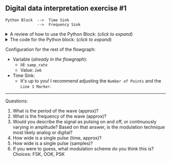 ## Digital data interpretation exercise #1

```
Python Block  -->  Time Sink
              -->  Frequency Sink
```

<details><summary>A review of how to use the Python Block: (<i>click to expand</i>)</summary>

1. Double click the Python Block that you just created.
2. Click "Open in Editor". If the computer becomes unresponsive, press Esc a few times, and go back to step 2.
3. Click "Use Default Editor".
4. Erase all of the code that is there.
5. Paste the given code.

</details>

<details><summary>The code for the Python block: (<i>click to expand</i>)</summary>

Note: this code is not meant to be readable. Rather, the goal of this exercise is to explore the mystery signal using the Time Sink, Frequency Sink, etc.

```python3
import numpy as np
from gnuradio import gr


name = "Mystery Signal 1"
out_sig_port_0 = np.complex64


def use_func(state_container):
    if state_container["count"] > 2000:
        return None
    if state_container["count"] < 20 or 40 <= state_container["count"] < 60:
        retval = np.exp(0.5j * state_container["count"])
    else:
        retval = 0
    state_container["count"] += 1
    return retval


class blk(gr.basic_block):

    def __init__(self):
        gr.basic_block.__init__(
            self,
            name=name,
            in_sig=[],
            out_sig=[out_sig_port_0]
        )
        
        self.use_func = use_func
        self.state_container = {"count": 0}


    def general_work(self, input_items, output_items):
        outval = self.use_func(self.state_container)
        if outval == None:
            return 0
        else:
            dt = output_items[0][0].dtype
            npified = np.array(outval, dtype=dt)
            output_items[0][0] = npified
            return 1
```
</details>

Configuration for the rest of the flowgraph:
- Variable (_already in the flowgraph_):
  - Id: `samp_rate`
  - Value: `2e6`
- Time Sink:
  - It's up to you! I recommend adjusting the `Number of Points` and the `Line 1 Marker`.

---

Questions:

1. What is the period of the wave (approx)?
2. What is the frequency of the wave (approx)?
3. Would you describe the signal as pulsing on and off, or continuously varying in amplitude? Based on that answer, is the modulation technique most likely analog or digital?
4. How wide is a single pulse (time, approx)?
5. How wide is a single pulse (samples)?
6. If you were to guess, what modulation scheme do you think this is? Choices: FSK, OOK, PSK


